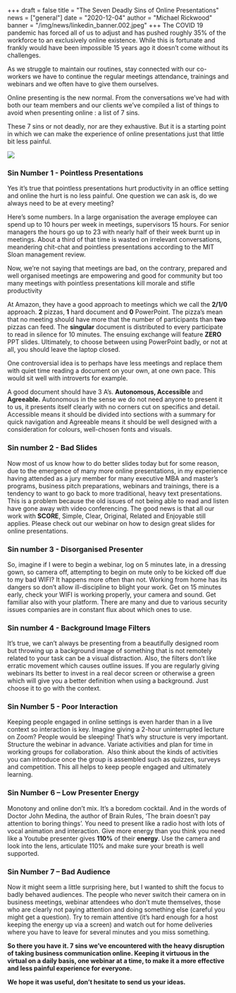 +++
draft = false
title = "The Seven Deadly Sins of Online Presentations"
news = ["general"]
date = "2020-12-04"
author = "Michael Rickwood"
banner = "/img/news/linkedin_banner.002.jpeg"
+++
The COVID 19 pandemic has forced all of us to adjust and has pushed roughly 35% of the workforce to an exclusively online existence. While this is fortunate and frankly would have been impossible 15 years ago it doesn’t come without its challenges.

As we struggle to maintain our routines, stay connected with our co-workers we have to continue the regular meetings attendance, trainings and webinars and we often have to give them ourselves. 

Online presenting is the new normal. From the conversations we’ve had with both our team members and our clients we’ve compiled a list of things to avoid when presenting online : a list of 7 sins. 

These 7 sins or not deadly, nor are they exhaustive. But it is a starting point in which we can make the experience of online presentations just that little bit less painful.

![](/img/news/linkedin_banner.002.jpeg)

### **Sin Number 1 - Pointless Presentations**

Yes it’s true that pointless presentations hurt productivity in an office setting and online the hurt is no less painful. One question we can ask is, do we always need to be at every meeting? 

Here’s some numbers. In a large organisation the average employee can spend up to 10 hours per week in meetings, supervisors 15 hours. For senior managers the hours go up to 23 with nearly half of their week burnt up in meetings. About a third of that time is wasted on irrelevant conversations, meandering chit-chat and pointless presentations according to the MIT Sloan management review.

Now, we’re not saying that meetings are bad, on the contrary, prepared and well organised meetings are empowering and good for community but too many meetings with pointless presentations kill morale and stifle productivity

At Amazon, they have a good approach to meetings which we call the **2/1/0** approach. **2** pizzas, **1** hard document and **0** PowerPoint. The pizza’s mean that no meeting should have more that the number of participants than **two** pizzas can feed. The **singular** document is distributed to every participate to read in silence for 10 minutes. The ensuing exchange will feature **ZERO** PPT slides. Ultimately, to choose between using PowerPoint badly, or not at all, you should leave the laptop closed. 

One controversial idea is to perhaps have less meetings and replace them with quiet time reading a document on your own, at one own pace. This would sit well with introverts for example.

A good document should have 3 A’s. **Autonomous, Accessible** and **Agreeable.** Autonomous in the sense we do not need anyone to present it to us, it presents itself clearly with no corners cut on specifics and detail. Accessible means it should be divided into sections with a summary for quick navigation and Agreeable means it should be well designed with a consideration for colours, well-chosen fonts and visuals. 

### **Sin number 2 - Bad Slides**

Now most of us know how to do better slides today but for some reason, due to the emergence of many more online presentations, in my experience having attended as a jury member for many executive MBA and master’s programs, business pitch preparations, webinars and trainings, there is a tendency to want to go back to more traditional, heavy text presentations. This is a problem because the old issues of not being able to read and listen have gone away with video conferencing. The good news is that all our work with **SCORE**, Simple, Clear, Original, Related and Enjoyable still applies. Please check out our webinar on how to design great slides for online presentations. 

### **Sin number 3 - Disorganised Presenter**

So, imagine if I were to begin a webinar, log on 5 minutes late, in a dressing gown, so camera off, attempting to begin on mute only to be kicked off due to my bad WIFI? It happens more often than not. Working from home has its dangers so don’t allow ill-discipline to blight your work. Get on 15 minutes early, check your WIFI is working properly, your camera and sound. Get familiar also with your platform. There are many and due to various security issues companies are in constant flux about which ones to use. 

### **Sin number 4 - Background Image Filters**

It’s true, we can’t always be presenting from a beautifully designed room but throwing up a background image of something that is not remotely related to your task can be a visual distraction. Also, the filters don’t like erratic movement which causes outline issues. If you are regularly giving webinars Its better to invest in a real decor screen or otherwise a green which will give you a better definition when using a background. Just choose it to go with the context.

### **Sin Number 5 - Poor Interaction**

Keeping people engaged in online settings is even harder than in a live context so interaction is key. Imagine giving a 2-hour uninterrupted lecture on Zoom? People would be sleeping! That’s why structure is very important. Structure the webinar in advance. Variate activities and plan for time in working groups for collaboration.  Also think about the kinds of activities you can introduce once the group is assembled such as quizzes, surveys and competition. This all helps to keep people engaged and ultimately learning. 

### **Sin Number 6 – Low Presenter Energy**

Monotony and online don’t mix. It’s a boredom cocktail. And in the words of Doctor John Medina, the author of Brain Rules, ‘The brain doesn’t pay attention to boring things’. You need to present like a radio host with lots of vocal animation and interaction. Give more energy than you think you need like a Youtube presenter gives **110%** of their **energy**. Use the camera and look into the lens, articulate 110% and make sure your breath is well supported. 

### **Sin Number 7 – Bad Audience**

Now it might seem a little surprising here, but I wanted to shift the focus to badly behaved audiences. The people who never switch their camera on in business meetings, webinar attendees who don’t mute themselves, those who are clearly not paying attention and doing something else (careful you might get a question). Try to remain attentive (it’s hard enough for a host keeping the energy up via a screen) and watch out for home deliveries where you have to leave for several minutes and you miss something. 

**So there you have it. 7 sins we’ve encountered with the heavy disruption of taking business communication online. Keeping it virtuous in the virtual on a daily basis, one webinar at a time, to make it a more effective and less painful experience for everyone.** 

**We hope it was useful, don’t hesitate to send us your ideas.**